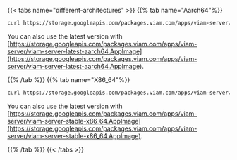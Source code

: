 {{< tabs name="different-architectures" >}}
   {{% tab name="Aarch64"%}}

   ```sh {id="terminal-prompt" class="command-line" data-prompt="$"}
   curl https://storage.googleapis.com/packages.viam.com/apps/viam-server/viam-server-stable-aarch64.AppImage -o viam-server && chmod 755 viam-server && sudo ./viam-server --aix-install
   ```

   You can also use the latest version with [https://storage.googleapis.com/packages.viam.com/apps/viam-server/viam-server-latest-aarch64.AppImage](https://storage.googleapis.com/packages.viam.com/apps/viam-server/viam-server-latest-aarch64.AppImage).

   {{% /tab %}}
   {{% tab name="X86_64"%}}

   ```sh {id="terminal-prompt" class="command-line" data-prompt="$"}
   curl https://storage.googleapis.com/packages.viam.com/apps/viam-server/viam-server-stable-x86_64.AppImage -o viam-server && chmod 755 viam-server && sudo ./viam-server --aix-install
   ```

   You can also use the latest version with [https://storage.googleapis.com/packages.viam.com/apps/viam-server/viam-server-stable-x86_64.AppImage](https://storage.googleapis.com/packages.viam.com/apps/viam-server/viam-server-stable-x86_64.AppImage).

  {{% /tab %}}
{{< /tabs >}}